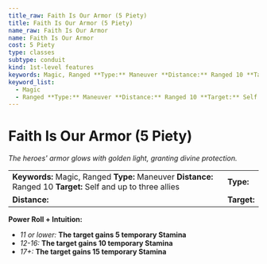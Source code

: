 ```yaml
---
title_raw: Faith Is Our Armor (5 Piety)
title: Faith Is Our Armor (5 Piety)
name_raw: Faith Is Our Armor
name: Faith Is Our Armor
cost: 5 Piety
type: classes
subtype: conduit
kind: 1st-level features
keywords: Magic, Ranged **Type:** Maneuver **Distance:** Ranged 10 **Target:** Self and up to three allies
keyword_list:
  - Magic
  - Ranged **Type:** Maneuver **Distance:** Ranged 10 **Target:** Self and up to three allies
---
```


# Faith Is Our Armor (5 Piety)

*The heroes' armor glows with golden light, granting divine protection.*

|                                                                                                                |             |
| :------------------------------------------------------------------------------------------------------------- | :---------- |
| **Keywords:** Magic, Ranged **Type:** Maneuver **Distance:** Ranged 10 **Target:** Self and up to three allies | **Type:**   |
| **Distance:**                                                                                                  | **Target:** |

**Power Roll + Intuition:**

- *11 or lower:* **The target gains 5 temporary Stamina**
- *12-16:* **The target gains 10 temporary Stamina**
- *17+:* **The target gains 15 temporary Stamina**
